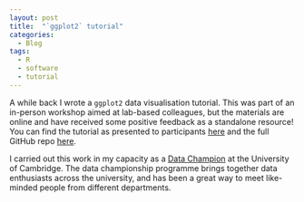 ```yaml
---
layout: post
title:  "`ggplot2` tutorial"
categories:
  - Blog
tags:
  - R
  - software
  - tutorial
---
```


A while back I wrote a `ggplot2` data visualisation tutorial. This was part of an in-person workshop aimed at lab-based colleagues, but the materials are online and have received some positive feedback as a standalone resource! You can find the tutorial as presented to participants [here](https://lbozhilova.github.io/pfc-datavis-tutorial/) and the full GitHub repo [here](https://github.com/lbozhilova/pfc-datavis-tutorial).

I carried out this work in my capacity as a [Data Champion](https://www.data.cam.ac.uk/intro-data-champions) at the University of Cambridge. The data championship programme brings together data enthusiasts across the university, and has been a great way to meet like-minded people from different departments.
